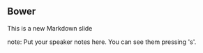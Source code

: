 ##  Bower

This is a new Markdown slide

note:
    Put your speaker notes here.
    You can see them pressing 's'.
